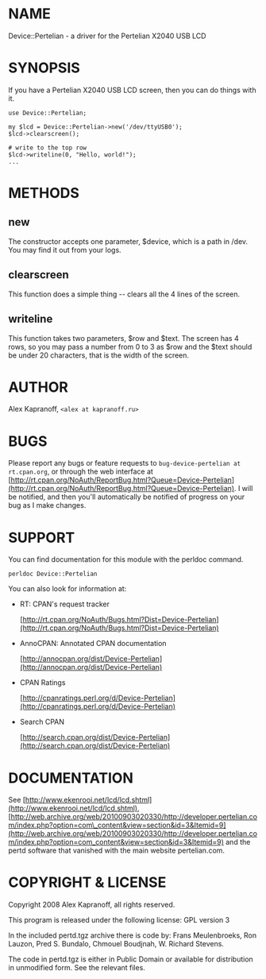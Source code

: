 # NAME

Device::Pertelian - a driver for the Pertelian X2040 USB LCD

# SYNOPSIS

If you have a Pertelian X2040 USB LCD screen, then you can do
things with it.

    use Device::Pertelian;

    my $lcd = Device::Pertelian->new('/dev/ttyUSB0');
    $lcd->clearscreen();

    # write to the top row
    $lcd->writeline(0, "Hello, world!");
    ...

# METHODS

## new

The constructor accepts one parameter, $device, which is a path in /dev.
You may find it out from your logs.

## clearscreen

This function does a simple thing -- clears all the 4 lines of the screen.

## writeline

This function takes two parameters, $row and $text. The screen has 4 rows,
so you may pass a number from 0 to 3 as $row and the $text should be
under 20 characters, that is the width of the screen.

# AUTHOR

Alex Kapranoff, `<alex at kapranoff.ru>`

# BUGS

Please report any bugs or feature requests to `bug-device-pertelian at rt.cpan.org`, or through
the web interface at [http://rt.cpan.org/NoAuth/ReportBug.html?Queue=Device-Pertelian](http://rt.cpan.org/NoAuth/ReportBug.html?Queue=Device-Pertelian).  I will be notified, and then you'll
automatically be notified of progress on your bug as I make changes.

# SUPPORT

You can find documentation for this module with the perldoc command.

    perldoc Device::Pertelian

You can also look for information at:

- RT: CPAN's request tracker

    [http://rt.cpan.org/NoAuth/Bugs.html?Dist=Device-Pertelian](http://rt.cpan.org/NoAuth/Bugs.html?Dist=Device-Pertelian)

- AnnoCPAN: Annotated CPAN documentation

    [http://annocpan.org/dist/Device-Pertelian](http://annocpan.org/dist/Device-Pertelian)

- CPAN Ratings

    [http://cpanratings.perl.org/d/Device-Pertelian](http://cpanratings.perl.org/d/Device-Pertelian)

- Search CPAN

    [http://search.cpan.org/dist/Device-Pertelian](http://search.cpan.org/dist/Device-Pertelian)

# DOCUMENTATION

See [http://www.ekenrooi.net/lcd/lcd.shtml](http://www.ekenrooi.net/lcd/lcd.shtml), 
[http://web.archive.org/web/20100903020330/http://developer.pertelian.com/index.php?option=com\_content&view=section&id=3&Itemid=9](http://web.archive.org/web/20100903020330/http://developer.pertelian.com/index.php?option=com_content&view=section&id=3&Itemid=9)
and the pertd software that vanished with the main website pertelian.com.

# COPYRIGHT & LICENSE

Copyright 2008 Alex Kapranoff, all rights reserved.

This program is released under the following license: GPL version 3

In the included pertd.tgz archive there is code by:
Frans Meulenbroeks, Ron Lauzon, Pred S. Bundalo, Chmouel Boudjnah,
W. Richard Stevens.

The code in pertd.tgz is either in Public Domain or available for
distribution in unmodified form. See the relevant files.
